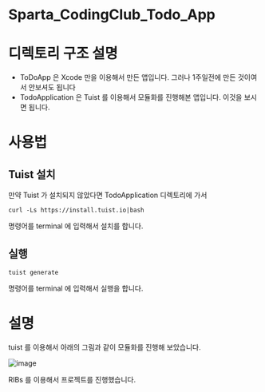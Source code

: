 # Sparta_CodingClub_Todo_App

# 디렉토리 구조 설명 

- ToDoApp 은 Xcode 만을 이용해서 만든 앱입니다. 그러나 1주일전에 만든 것이여서 안보셔도 됩니다
- TodoApplication 은 Tuist 를 이용해서 모듈화를 진행해본 앱입니다. 이것을 보시면 됩니다.


# 사용법

## Tuist 설치

만약 Tuist 가 설치되지 않았다면 
TodoApplication 디렉토리에 가서 

```
curl -Ls https://install.tuist.io|bash
```

명령어를 terminal 에 입력해서 설치를 합니다. 

## 실행 

```
tuist generate
```

명령어를 terminal 에 입력해서 실행을 합니다. 


# 설명

tuist 를 이용해서 아래의 그림과 같이 모듈화를 진행해 보았습니다. 

![image](https://github.com/EyeGrampus/Sparta_CodingClub_Todo_App/assets/139723584/84e263d2-5ff7-431b-9eda-1d64007ca101)


RIBs 를 이용해서 프로젝트를 진행했습니다. 
